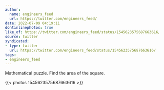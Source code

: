 ```yaml
---
author:
  name: engineers_feed
  url: https://twitter.com/engineers_feed/
date: 2022-07-09 04:19:11
dontinlinephotos: true
like_of: https://twitter.com/engineers_feed/status/1545623575687663616/
source: twitter
syndicated:
- type: twitter
  url: https://twitter.com/engineers_feed/status/1545623575687663616/
tags:
- engineers_feed
---
```


Mathematical puzzle. Find the area of the square. 

{{< photos 1545623575687663616 >}}